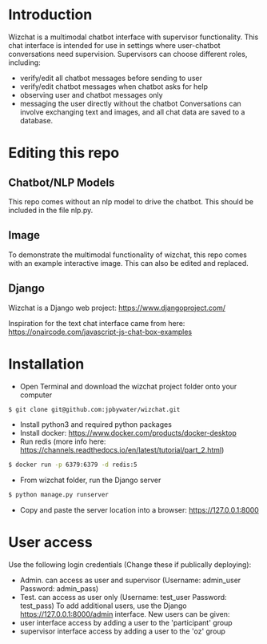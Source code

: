 # Introduction
Wizchat is a multimodal chatbot interface with supervisor functionality. This chat interface is intended for use in settings where user-chatbot conversations need supervision.
Supervisors can choose different roles, including:
- verify/edit all chatbot messages before sending to user
- verify/edit chatbot messages when chatbot asks for help
- observing user and chatbot messages only
- messaging the user directly without the chatbot
Conversations can involve exchanging text and images, and all chat data are saved to a database.

# Editing this repo
## Chatbot/NLP Models
This repo comes without an nlp model to drive the chatbot. This should be included in the file nlp.py. 
## Image
To demonstrate the multimodal functionality of wizchat, this repo comes with an example interactive image. This can also be edited and replaced.
## Django
Wizchat is a Django web project: https://www.djangoproject.com/

Inspiration for the text chat interface came from here: https://onaircode.com/javascript-js-chat-box-examples

# Installation
- Open Terminal and download the wizchat project folder onto your computer
```sh
$ git clone git@github.com:jpbywater/wizchat.git
```
- Install python3 and required python packages
- Install docker: https://www.docker.com/products/docker-desktop
- Run redis (more info here: https://channels.readthedocs.io/en/latest/tutorial/part_2.html)
```sh
$ docker run -p 6379:6379 -d redis:5
```
- From wizchat folder, run the Django server
```sh
$ python manage.py runserver
```
- Copy and paste the server location into a browser: https://127.0.0.1:8000

# User access
Use the following login credentials (Change these if publically deploying):
- Admin. can access as user and supervisor (Username: admin_user Password: admin_pass)
- Test. can access as user only (Username: test_user Password: test_pass)
To add additional users, use the Django https://127.0.0.1:8000/admin interface. 
New users can be given: 
- user interface access by adding a user to the 'participant' group
- supervisor interface access by adding a user to the 'oz' group
